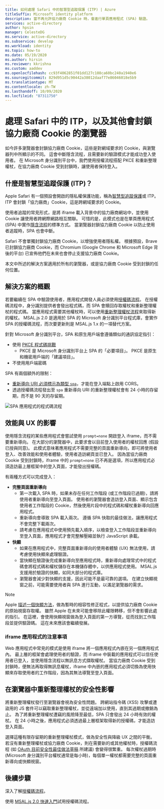 ```yaml
---
title: 如何處理 Safari 中的智慧型追蹤保護 (ITP) | Azure
titleSuffix: Microsoft identity platform
description: 當不再允許協力廠商 Cookie 時，會進行單頁應用程式 (SPA) 驗證。
services: active-directory
author: hpsin
manager: CelesteDG
ms.service: active-directory
ms.subservice: develop
ms.workload: identity
ms.topic: how-to
ms.date: 05/19/2020
ms.author: hirsin
ms.reviewer: kkrishna
ms.custom: aaddev
ms.openlocfilehash: cc93f4062851f01dd127c108ca60bc240a1940e6
ms.sourcegitcommit: 829d951d5c90442a38012daaf77e86046018e5b9
ms.translationtype: MT
ms.contentlocale: zh-TW
ms.lasthandoff: 10/09/2020
ms.locfileid: "87311750"
---
```

# <a name="handle-itp-in-safari-and-other-browsers-where-third-party-cookies-are-blocked"></a>處理 Safari 中的 ITP，以及其他會封鎖協力廠商 Cookie 的瀏覽器

如今許多瀏覽器會封鎖協力廠商 Cookie，這些是對網域要求的 Cookie，與瀏覽器列中所顯示的不同。 這會中斷隱含流程，且需要新的驗證模式才能成功登入使用者。 在 Microsoft 身分識別平台中，我們使用授權流程搭配 PKCE 和重新整理權杖，在協力廠商 Cookie 受到封鎖時，讓使用者保持登入。

## <a name="what-is-intelligent-tracking-protection-itp"></a>什麼是智慧型追蹤保護 (ITP)？

Apple Safari 有一個預設會開啟的隱私權保護功能，稱為[智慧型追蹤保護](https://webkit.org/tracking-prevention-policy/)或 ITP。 ITP 會封鎖「協力廠商」Cookie，這是跨網域要求的 Cookie。

使用者追蹤的常見形式，是將 iframe 載入背景中的協力廠商網站中，並使用 Cookie 讓使用者跨網際網路相互關聯。 可惜的是，此模式也是在單頁應用程式 (SPA) 中實作[隱含流程](v2-oauth2-implicit-grant-flow.md)的標準方式。 當瀏覽器封鎖協力廠商 Cookie 以防止使用者追蹤時，SPA 也會中斷。

Safari 不會單獨封鎖協力廠商 Cookie，以增強使用者隱私權。 根據預設，Brave 已封鎖協力廠商 Cookie，而 Chromium (Google Chrome 和 Microsoft Edge 背後的平台) 已宣佈他們在未來也會停止支援協力廠商 Cookie。

本文中所述的解決方案適用於所有的瀏覽器，或是協力廠商 Cookie 受到封鎖的任何位置。

## <a name="overview-of-the-solution"></a>解決方案的概觀

若要繼續在 SPA 中驗證使用者，應用程式開發人員必須使用[授權碼流程](v2-oauth2-auth-code-flow.md)。 在授權碼流程中，身分識別提供者會發出程式碼，而 SPA 會贖回存取權杖和重新整理權杖的程式碼。 當應用程式需要其他權杖時，可以使用[重新整理權杖流程](v2-oauth2-auth-code-flow.md#refresh-the-access-token)來取得新的權杖。 MSAL.js 2.0 是適用於 SPA 的 Microsoft 身分識別平台程式庫，會實作 SPA 的授權碼流程，而次要更新則是 MSAL.js 1.x 的一項替代方案。

針對 Microsoft 身分識別平台，SPA 和原生用戶端會遵循類似的通訊協定指引：

* 使用 [PKCE 程式碼挑戰](https://tools.ietf.org/html/rfc7636)
    * PKCE 是 Microsoft 身分識別平台上 SPA 的「必要項目」。 PKCE 是原生和機密用戶端的「建議項目」。
* 不使用用戶端密碼

SPA 有兩個額外的限制：

* [重新導向 URI 必須標示為類型 `spa`](v2-oauth2-auth-code-flow.md#redirect-uri-setup-required-for-single-page-apps)，才能在登入端點上啟用 CORS。
* 透過授權碼流程發出至 `spa` 重新導向 URI 的重新整理權杖會有 24 小時的存留期，而不是 90 天的存留期。

![SPA 應用程式的程式碼流程](media/v2-oauth-auth-code-spa/active-directory-oauth-code-spa.png)

## <a name="performance-and-ux-implications"></a>效能與 UX 的影響

使用隱含流程的某些應用程式會嘗試使用 `prompt=none` 開啟登入 iframe，而不需要重新導向。 在大部分的瀏覽器中，此要求會以目前登入使用者的權杖回應 (假設已授與同意)。 此模式意味著應用程式不需要完整的頁面重新導向，即可將使用者登入、改善效能和使用者體驗，使用者造訪網頁並已登入。 因為當協力廠商 Cookie 受到封鎖時，iframe 中的 `prompt=none` 已不再是選項，所以應用程式必須造訪最上層框架中的登入頁面，才能發出授權碼。

有兩種方式可以完成登入：

* **完整頁面重新導向**
    * 第一次載入 SPA 時，如果未存在任何工作階段 (或工作階段已過期)，請將使用者重新導向至登入頁面。 使用者的瀏覽器會造訪登入頁面、顯示包含使用者工作階段的 Cookie，然後使用片段中的程式碼和權杖重新導向回應用程式。
    * 重新導向會導致 SPA 載入兩次。 遵循 SPA 快取的最佳做法，讓應用程式不會完整下載兩次。
    * 請考慮在應用程式中使用預先載入順序，以檢查登入工作階段並重新導向至登入頁面，應用程式才會完整解壓縮並執行 JavaScript 承載。
* **快顯**
    * 如果在應用程式中，完整頁面重新導向的使用者體驗 (UX) 無法使用，請考慮使用快顯來處理驗證。
    * 當快顯在驗證後完成重新導向至應用程式時，重新導向處理常式中的程式碼會將程式碼和權杖儲存在本機儲存體中，以供應用程式使用。 MSAL.js 支援用於驗證的快顯，如同大部分的程式庫。
    * 瀏覽器會減少對快顯的支援，因此可能不是最可靠的選項。 在建立快顯視窗之前，可能需要使用者與 SPA 進行互動，以滿足瀏覽器的需求。

>[!NOTE]
> Apple [描述一個快顯方法](https://webkit.org/blog/8311/intelligent-tracking-prevention-2-0/)，做為暫時的相容性修正程式，以提供協力廠商 Cookie 的原始視窗存取權。 雖然 Apple 在未來可能會移除此權限轉移，但不會影響此處的指引。 在這裡，會使用快顯視窗做為登入頁面的第一方導覽，從而找到工作階段並提供驗證碼。 這在未來應該會繼續發展。

### <a name="a-note-on-iframe-apps"></a>iframe 應用程式的注意事項

Web 應用程式中常見的模式是使用 iframe 將一個應用程式內嵌在另一個應用程式內。 最上層的框架會處理使用者的驗證，而 iframe 中裝載的應用程式可以信任使用者已登入，並使用隱含流程以無訊息方式擷取權杖。 當協力廠商 Cookie 受到封鎖時，便無法再取得無訊息權杖，iframe 中內嵌的應用程式必須切換為使用快顯來存取使用者的工作階段，因為其無法導覽至登入頁面。

## <a name="security-implications-of-refresh-tokens-in-the-browser"></a>在瀏覽器中重新整理權杖的安全性影響

將重新整理權杖發行至瀏覽器會視為安全性問題。 跨網站指令碼 (XSS) 攻擊或遭盜用的 JS 套件可以竊取重新整理權杖，並從遠端加以使用，直到其過期或撤銷為止。 為了將重新整理權杖遭竊的風險降至最低，SPA 只會發出 24 小時有效的權杖。 在 24 小時之後，應用程式必須透過最上層框架取得新的授權碼，才能造訪登入頁面。

選擇這種有限存留期的重新整理權杖模式，做為安全性與降級 UX 之間的平衡。 若沒有重新整理權杖或協力廠商 Cookie，則在需要新的或其他權杖時，授權碼流程 (如 [OAuth 目前安全性最佳做法草稿](https://tools.ietf.org/html/draft-ietf-oauth-security-topics-14) 所建議) 會變得很繁重。 每次權杖過期時 (Microsoft 身分識別平台權杖通常是每小時)，每個單一權杖都需要完整的頁面重新導向或快顯視窗。

## <a name="next-steps"></a>後續步驟

深入了解[授權碼流程](v2-oauth2-auth-code-flow.md)。

使用 [MSAL.js 2.0 快速入門](quickstart-v2-javascript-auth-code.md)試用授權碼流程。
